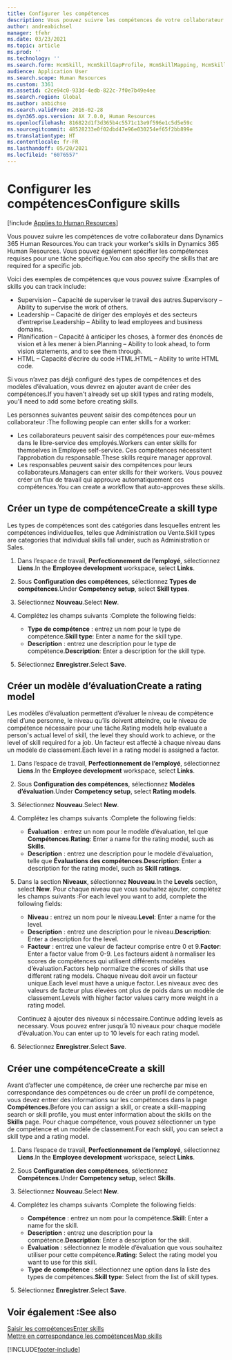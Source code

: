```yaml
---
title: Configurer les compétences
description: Vous pouvez suivre les compétences de votre collaborateur dans Dynamics 365 Human Resources. Vous pouvez également spécifier les compétences requises pour une tâche spécifique.
author: andreabichsel
manager: tfehr
ms.date: 03/23/2021
ms.topic: article
ms.prod: ''
ms.technology: ''
ms.search.form: HcmSkill, HcmSkillGapProfile, HcmSkillMapping, HcmSkillType, HcmEmployeeDevelopmentWorkspace
audience: Application User
ms.search.scope: Human Resources
ms.custom: 3361
ms.assetid: c2ce94c0-933d-4edb-822c-7f0e7b49e4ee
ms.search.region: Global
ms.author: anbichse
ms.search.validFrom: 2016-02-28
ms.dyn365.ops.version: AX 7.0.0, Human Resources
ms.openlocfilehash: 816822d1f3d365b4c5571c13e9f596e1c5d5e59c
ms.sourcegitcommit: 48528233e0f02dbd47e96e030254ef65f2bb899e
ms.translationtype: HT
ms.contentlocale: fr-FR
ms.lasthandoff: 05/20/2021
ms.locfileid: "6076557"
---
```

# <a name="configure-skills"></a><span data-ttu-id="2332a-104">Configurer les compétences</span><span class="sxs-lookup"><span data-stu-id="2332a-104">Configure skills</span></span>

[!include [Applies to Human Resources](../includes/applies-to-hr.md)]

<span data-ttu-id="2332a-105">Vous pouvez suivre les compétences de votre collaborateur dans Dynamics 365 Human Resources.</span><span class="sxs-lookup"><span data-stu-id="2332a-105">You can track your worker's skills in Dynamics 365 Human Resources.</span></span> <span data-ttu-id="2332a-106">Vous pouvez également spécifier les compétences requises pour une tâche spécifique.</span><span class="sxs-lookup"><span data-stu-id="2332a-106">You can also specify the skills that are required for a specific job.</span></span>

<span data-ttu-id="2332a-107">Voici des exemples de compétences que vous pouvez suivre :</span><span class="sxs-lookup"><span data-stu-id="2332a-107">Examples of skills you can track include:</span></span>

- <span data-ttu-id="2332a-108">Supervision – Capacité de superviser le travail des autres.</span><span class="sxs-lookup"><span data-stu-id="2332a-108">Supervisory – Ability to supervise the work of others.</span></span>
- <span data-ttu-id="2332a-109">Leadership – Capacité de diriger des employés et des secteurs d’entreprise.</span><span class="sxs-lookup"><span data-stu-id="2332a-109">Leadership – Ability to lead employees and business domains.</span></span>
- <span data-ttu-id="2332a-110">Planification – Capacité à anticiper les choses, à former des énoncés de vision et à les mener à bien.</span><span class="sxs-lookup"><span data-stu-id="2332a-110">Planning – Ability to look ahead, to form vision statements, and to see them through.</span></span>
- <span data-ttu-id="2332a-111">HTML – Capacité d’écrire du code HTML.</span><span class="sxs-lookup"><span data-stu-id="2332a-111">HTML – Ability to write HTML code.</span></span>

<span data-ttu-id="2332a-112">Si vous n’avez pas déjà configuré des types de compétences et des modèles d’évaluation, vous devrez en ajouter avant de créer des compétences.</span><span class="sxs-lookup"><span data-stu-id="2332a-112">If you haven't already set up skill types and rating models, you'll need to add some before creating skills.</span></span>

<span data-ttu-id="2332a-113">Les personnes suivantes peuvent saisir des compétences pour un collaborateur :</span><span class="sxs-lookup"><span data-stu-id="2332a-113">The following people can enter skills for a worker:</span></span>

- <span data-ttu-id="2332a-114">Les collaborateurs peuvent saisir des compétences pour eux-mêmes dans le libre-service des employés.</span><span class="sxs-lookup"><span data-stu-id="2332a-114">Workers can enter skills for themselves in Employee self-service.</span></span> <span data-ttu-id="2332a-115">Ces compétences nécessitent l’approbation du responsable.</span><span class="sxs-lookup"><span data-stu-id="2332a-115">These skills require manager approval.</span></span>
- <span data-ttu-id="2332a-116">Les responsables peuvent saisir des compétences pour leurs collaborateurs.</span><span class="sxs-lookup"><span data-stu-id="2332a-116">Managers can enter skills for their workers.</span></span> <span data-ttu-id="2332a-117">Vous pouvez créer un flux de travail qui approuve automatiquement ces compétences.</span><span class="sxs-lookup"><span data-stu-id="2332a-117">You can create a workflow that auto-approves these skills.</span></span>

## <a name="create-a-skill-type"></a><span data-ttu-id="2332a-118">Créer un type de compétence</span><span class="sxs-lookup"><span data-stu-id="2332a-118">Create a skill type</span></span>

<span data-ttu-id="2332a-119">Les types de compétences sont des catégories dans lesquelles entrent les compétences individuelles, telles que Administration ou Vente.</span><span class="sxs-lookup"><span data-stu-id="2332a-119">Skill types are categories that individual skills fall under, such as Administration or Sales.</span></span>

1. <span data-ttu-id="2332a-120">Dans l’espace de travail, **Perfectionnement de l’employé**, sélectionnez **Liens**.</span><span class="sxs-lookup"><span data-stu-id="2332a-120">In the **Employee development** workspace, select **Links**.</span></span>

2. <span data-ttu-id="2332a-121">Sous **Configuration des compétences**, sélectionnez **Types de compétences**.</span><span class="sxs-lookup"><span data-stu-id="2332a-121">Under **Competency setup**, select **Skill types**.</span></span>

3. <span data-ttu-id="2332a-122">Sélectionnez **Nouveau**.</span><span class="sxs-lookup"><span data-stu-id="2332a-122">Select **New**.</span></span>

4. <span data-ttu-id="2332a-123">Complétez les champs suivants :</span><span class="sxs-lookup"><span data-stu-id="2332a-123">Complete the following fields:</span></span>

   - <span data-ttu-id="2332a-124">**Type de compétence** : entrez un nom pour le type de compétence.</span><span class="sxs-lookup"><span data-stu-id="2332a-124">**Skill type**: Enter a name for the skill type.</span></span>
   - <span data-ttu-id="2332a-125">**Description** : entrez une description pour le type de compétence.</span><span class="sxs-lookup"><span data-stu-id="2332a-125">**Description**: Enter a description for the skill type.</span></span>

5. <span data-ttu-id="2332a-126">Sélectionnez **Enregistrer**.</span><span class="sxs-lookup"><span data-stu-id="2332a-126">Select **Save**.</span></span>

## <a name="create-a-rating-model"></a><span data-ttu-id="2332a-127">Créer un modèle d’évaluation</span><span class="sxs-lookup"><span data-stu-id="2332a-127">Create a rating model</span></span>

<span data-ttu-id="2332a-128">Les modèles d’évaluation permettent d’évaluer le niveau de compétence réel d’une personne, le niveau qu’ils doivent atteindre, ou le niveau de compétence nécessaire pour une tâche.</span><span class="sxs-lookup"><span data-stu-id="2332a-128">Rating models help evaluate a person's actual level of skill, the level they should work to achieve, or the level of skill required for a job.</span></span> <span data-ttu-id="2332a-129">Un facteur est affecté à chaque niveau dans un modèle de classement.</span><span class="sxs-lookup"><span data-stu-id="2332a-129">Each level in a rating model is assigned a factor.</span></span>

1. <span data-ttu-id="2332a-130">Dans l’espace de travail, **Perfectionnement de l’employé**, sélectionnez **Liens**.</span><span class="sxs-lookup"><span data-stu-id="2332a-130">In the **Employee development** workspace, select **Links**.</span></span>

2. <span data-ttu-id="2332a-131">Sous **Configuration des compétences**, sélectionnez **Modèles d’évaluation**.</span><span class="sxs-lookup"><span data-stu-id="2332a-131">Under **Competency setup**, select **Rating models**.</span></span>

3. <span data-ttu-id="2332a-132">Sélectionnez **Nouveau**.</span><span class="sxs-lookup"><span data-stu-id="2332a-132">Select **New**.</span></span>

4. <span data-ttu-id="2332a-133">Complétez les champs suivants :</span><span class="sxs-lookup"><span data-stu-id="2332a-133">Complete the following fields:</span></span>

   - <span data-ttu-id="2332a-134">**Évaluation** : entrez un nom pour le modèle d’évaluation, tel que **Compétences**.</span><span class="sxs-lookup"><span data-stu-id="2332a-134">**Rating**: Enter a name for the rating model, such as **Skills**.</span></span>
   - <span data-ttu-id="2332a-135">**Description** : entrez une description pour le modèle d’évaluation, telle que **Évaluations des compétences**.</span><span class="sxs-lookup"><span data-stu-id="2332a-135">**Description**: Enter a description for the rating model, such as **Skill ratings**.</span></span>

5. <span data-ttu-id="2332a-136">Dans la section **Niveaux**, sélectionnez **Nouveau**.</span><span class="sxs-lookup"><span data-stu-id="2332a-136">In the **Levels** section, select **New**.</span></span> <span data-ttu-id="2332a-137">Pour chaque niveau que vous souhaitez ajouter, complétez les champs suivants :</span><span class="sxs-lookup"><span data-stu-id="2332a-137">For each level you want to add, complete the following fields:</span></span>

   - <span data-ttu-id="2332a-138">**Niveau** : entrez un nom pour le niveau.</span><span class="sxs-lookup"><span data-stu-id="2332a-138">**Level**: Enter a name for the level.</span></span>
   - <span data-ttu-id="2332a-139">**Description** : entrez une description pour le niveau.</span><span class="sxs-lookup"><span data-stu-id="2332a-139">**Description**: Enter a description for the level.</span></span>
   - <span data-ttu-id="2332a-140">**Facteur** : entrez une valeur de facteur comprise entre 0 et 9.</span><span class="sxs-lookup"><span data-stu-id="2332a-140">**Factor**: Enter a factor value from 0-9.</span></span> <span data-ttu-id="2332a-141">Les facteurs aident à normaliser les scores de compétences qui utilisent différents modèles d’évaluation.</span><span class="sxs-lookup"><span data-stu-id="2332a-141">Factors help normalize the scores of skills that use different rating models.</span></span> <span data-ttu-id="2332a-142">Chaque niveau doit avoir un facteur unique.</span><span class="sxs-lookup"><span data-stu-id="2332a-142">Each level must have a unique factor.</span></span> <span data-ttu-id="2332a-143">Les niveaux avec des valeurs de facteur plus élevées ont plus de poids dans un modèle de classement.</span><span class="sxs-lookup"><span data-stu-id="2332a-143">Levels with higher factor values carry more weight in a rating model.</span></span>

   <span data-ttu-id="2332a-144">Continuez à ajouter des niveaux si nécessaire.</span><span class="sxs-lookup"><span data-stu-id="2332a-144">Continue adding levels as necessary.</span></span> <span data-ttu-id="2332a-145">Vous pouvez entrer jusqu’à 10 niveaux pour chaque modèle d’évaluation.</span><span class="sxs-lookup"><span data-stu-id="2332a-145">You can enter up to 10 levels for each rating model.</span></span>

6. <span data-ttu-id="2332a-146">Sélectionnez **Enregistrer**.</span><span class="sxs-lookup"><span data-stu-id="2332a-146">Select **Save**.</span></span>

## <a name="create-a-skill"></a><span data-ttu-id="2332a-147">Créer une compétence</span><span class="sxs-lookup"><span data-stu-id="2332a-147">Create a skill</span></span>

<span data-ttu-id="2332a-148">Avant d’affecter une compétence, de créer une recherche par mise en correspondance des compétences ou de créer un profil de compétence, vous devez entrer des informations sur les compétences dans la page **Compétences**.</span><span class="sxs-lookup"><span data-stu-id="2332a-148">Before you can assign a skill, or create a skill-mapping search or skill profile, you must enter information about the skills on the **Skills** page.</span></span> <span data-ttu-id="2332a-149">Pour chaque compétence, vous pouvez sélectionner un type de compétence et un modèle de classement.</span><span class="sxs-lookup"><span data-stu-id="2332a-149">For each skill, you can select a skill type and a rating model.</span></span>

1. <span data-ttu-id="2332a-150">Dans l’espace de travail, **Perfectionnement de l’employé**, sélectionnez **Liens**.</span><span class="sxs-lookup"><span data-stu-id="2332a-150">In the **Employee development** workspace, select **Links**.</span></span>

2. <span data-ttu-id="2332a-151">Sous **Configuration des compétences**, sélectionnez **Compétences**.</span><span class="sxs-lookup"><span data-stu-id="2332a-151">Under **Competency setup**, select **Skills**.</span></span>

3. <span data-ttu-id="2332a-152">Sélectionnez **Nouveau**.</span><span class="sxs-lookup"><span data-stu-id="2332a-152">Select **New**.</span></span>

4. <span data-ttu-id="2332a-153">Complétez les champs suivants :</span><span class="sxs-lookup"><span data-stu-id="2332a-153">Complete the following fields:</span></span>

   - <span data-ttu-id="2332a-154">**Compétence** : entrez un nom pour la compétence.</span><span class="sxs-lookup"><span data-stu-id="2332a-154">**Skill**: Enter a name for the skill.</span></span>
   - <span data-ttu-id="2332a-155">**Description** : entrez une description pour la compétence.</span><span class="sxs-lookup"><span data-stu-id="2332a-155">**Description**: Enter a description for the skill.</span></span>
   - <span data-ttu-id="2332a-156">**Évaluation** : sélectionnez le modèle d’évaluation que vous souhaitez utiliser pour cette compétence.</span><span class="sxs-lookup"><span data-stu-id="2332a-156">**Rating**: Select the rating model you want to use for this skill.</span></span>
   - <span data-ttu-id="2332a-157">**Type de compétence** : sélectionnez une option dans la liste des types de compétences.</span><span class="sxs-lookup"><span data-stu-id="2332a-157">**Skill type**: Select from the list of skill types.</span></span>

5. <span data-ttu-id="2332a-158">Sélectionnez **Enregistrer**.</span><span class="sxs-lookup"><span data-stu-id="2332a-158">Select **Save**.</span></span>

## <a name="see-also"></a><span data-ttu-id="2332a-159">Voir également :</span><span class="sxs-lookup"><span data-stu-id="2332a-159">See also</span></span>

[<span data-ttu-id="2332a-160">Saisir les compétences</span><span class="sxs-lookup"><span data-stu-id="2332a-160">Enter skills</span></span>](hr-develop-enter-skills.md)<br>
[<span data-ttu-id="2332a-161">Mettre en correspondance les compétences</span><span class="sxs-lookup"><span data-stu-id="2332a-161">Map skills</span></span>](hr-develop-map-skills.md)

[!INCLUDE[footer-include](../includes/footer-banner.md)]